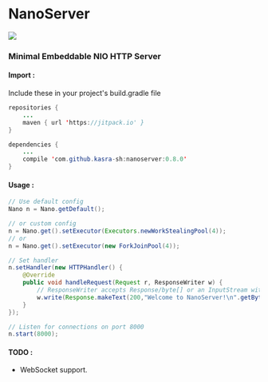 # NanoServer
[![](https://jitpack.io/v/kasra-sh/nanoserver.svg)](https://jitpack.io/#kasra-sh/nanoserver)
### Minimal Embeddable NIO HTTP Server
#### Import :
Include these in your project's build.gradle file
```java
repositories {
	...
	maven { url 'https://jitpack.io' }
}
```
```java
dependencies {
	...
	compile 'com.github.kasra-sh:nanoserver:0.8.0'
}
```

#### Usage :
```java
// Use default config
Nano n = Nano.getDefault();

// or custom config
n = Nano.get().setExecutor(Executors.newWorkStealingPool(4));
// or
n = Nano.get().setExecutor(new ForkJoinPool(4));

// Set handler
n.setHandler(new HTTPHandler() {
    @Override
    public void handleRequest(Request r, ResponseWriter w) {
        // ResponseWriter accepts Response/byte[] or an InputStream with a byte-array as header
        w.write(Response.makeText(200,"Welcome to NanoServer!\n".getBytes()));
    }
});

// Listen for connections on port 8000
n.start(8000);
```
#### TODO :
- WebSocket support.